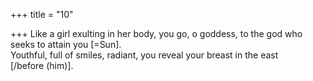 +++
title = "10"

+++
 Like a girl exulting in her body, you go, o goddess, to the god who seeks  to attain you [=Sun].  
Youthful, full of smiles, radiant, you reveal your breast in the east  
[/before (him)].  